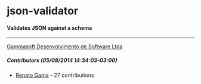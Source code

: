 # json-validator
#### Validates JSON against a schema
---
[Gammasoft Desenvolvimento de Software Ltda](mailto:contact@gammasoft.com.br)  

##### Contributors (05/08/2014 14:34:03-03:00)
- [Renato Gama](https://github.com/renatoargh) - 27 contributions